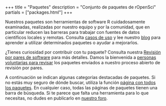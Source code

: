 +++
title = "Paquetes"
description = "Conjunto de paquetes de rOpenSci"
 partials = ["packages.html"]
+++

Nuestros paquetes son herramientas de software R cuidadosamente examinadas, realizadas por nuestro equipo y por la comunidad, que en particular reducen las barreras para trabajar con fuentes de datos científicos locales y remotas.
Consulta [casos de uso](https://discuss.ropensci.org/c/usecases/) y lee nuestro [blog](/blog/) para aprender a utilizar determinados paquetes o ayudar a mejorarlos.

¿Tienes curiosidad por contribuir con tu paquete?
Consulta nuestra [Revisión por pares de software](/software-review/) para más detalles.
Damos la bienvenida a [personas voluntarias para revisar](https://devguide.ropensci.org/softwarereviewintro.html#whyreview) los paquetes enviados a nuestro proceso abierto de revisión por pares.

A continuación se indican algunas categorías destacadas de paquetes.
Si no estás muy seguro de dónde buscar, utiliza la función [página con todos los paquetes](/packages/all/).
En cualquier caso, todas las páginas de paquetes tienen una barra de búsqueda.
Si te parece que falta una herramienta para lo que necesitas, no dudes en publicarlo en [nuestro foro](https://discuss.ropensci.org).


